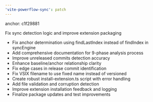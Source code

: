 ```yaml
---
'vite-powerflow-sync': patch
---
```


anchor: c1f29881

Fix sync detection logic and improve extension packaging

- Fix anchor determination using findLastIndex instead of findIndex in syncEngine
- Add comprehensive documentation for 9-phase analysis process
- Improve unreleased commits detection accuracy
- Enhance baseline/anchor relationship clarity
- Fix edge cases in release commit identification
- Fix VSIX filename to use fixed name instead of versioned
- Create robust install-extension.ts script with error handling
- Add file validation and corruption detection
- Improve extension installation feedback and logging
- Finalize package updates and test improvements
